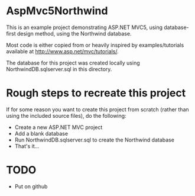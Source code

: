 AspMvc5Northwind
================

This is an example project demonstrating ASP.NET MVC5, using database-first
design method, using the Northwind database.

Most code is either copied from or heavily inspired by examples/tutorials
available at http://www.asp.net/mvc/tutorials/.

The database for this project was created locally using NorthwindDB.sqlserver.sql
in this directory.


Rough steps to recreate this project
====================================

If for some reason you want to create this project from scratch (rather than
using the included source files), do the following:

- Create a new ASP.NET MVC project
- Add a blank database
- Run NorthwindDB.sqlserver.sql to create the Northwind database
- That's it...


TODO
====

- Put on github